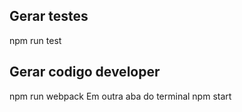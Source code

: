 ## Gerar testes
npm run test

## Gerar codigo developer
npm run webpack
Em outra aba do terminal
npm start
